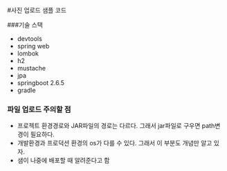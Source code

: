 #사진 업로드 샘플 코드

###기술 스택
- devtools
- spring web
- lombok
- h2
- mustache
- jpa
- springboot 2.6.5
- gradle 

### 파일 업로드 주의할 점
- 프로젝트 환경경로와 JAR파일의 경로는 다르다. 그래서 jar파일로 구우면 path변경이 필요하다.
- 개발환경과 프로덕션 환경의 os가 다를 수 있다. 그래서 이 부분도 개념만 알고 있자. 
- 샘이 나중에 배포할 때 알려준다고 함